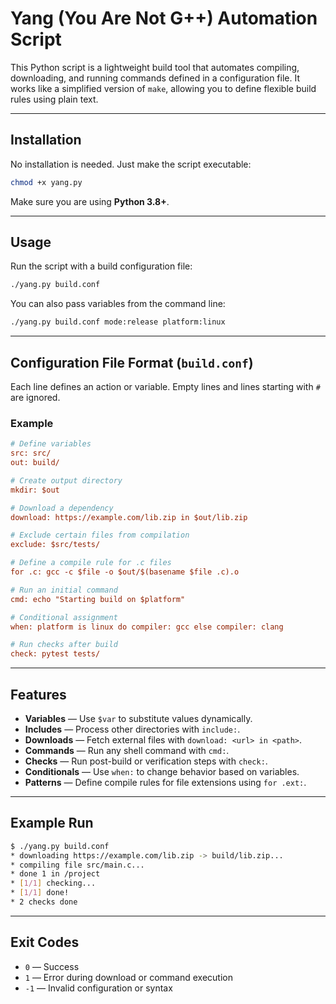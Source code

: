 # Yang (You Are Not G++) Automation Script

This Python script is a lightweight build tool that automates compiling, downloading, and running commands defined in a configuration file.
It works like a simplified version of `make`, allowing you to define flexible build rules using plain text.

---

## Installation

No installation is needed. Just make the script executable:

```bash
chmod +x yang.py
```

Make sure you are using **Python 3.8+**.

---

## Usage

Run the script with a build configuration file:

```bash
./yang.py build.conf
```

You can also pass variables from the command line:

```bash
./yang.py build.conf mode:release platform:linux
```

---

## Configuration File Format (`build.conf`)

Each line defines an action or variable.
Empty lines and lines starting with `#` are ignored.

### Example

```ini
# Define variables
src: src/
out: build/

# Create output directory
mkdir: $out

# Download a dependency
download: https://example.com/lib.zip in $out/lib.zip

# Exclude certain files from compilation
exclude: $src/tests/

# Define a compile rule for .c files
for .c: gcc -c $file -o $out/$(basename $file .c).o

# Run an initial command
cmd: echo "Starting build on $platform"

# Conditional assignment
when: platform is linux do compiler: gcc else compiler: clang

# Run checks after build
check: pytest tests/
```

---

## Features

* **Variables** — Use `$var` to substitute values dynamically.
* **Includes** — Process other directories with `include:`.
* **Downloads** — Fetch external files with `download: <url> in <path>`.
* **Commands** — Run any shell command with `cmd:`.
* **Checks** — Run post-build or verification steps with `check:`.
* **Conditionals** — Use `when:` to change behavior based on variables.
* **Patterns** — Define compile rules for file extensions using `for .ext:`.

---

## Example Run

```bash
$ ./yang.py build.conf
* downloading https://example.com/lib.zip -> build/lib.zip...
* compiling file src/main.c...
* done 1 in /project
* [1/1] checking...
* [1/1] done!
* 2 checks done
```

---

## Exit Codes

* `0` — Success
* `1` — Error during download or command execution
* `-1` — Invalid configuration or syntax